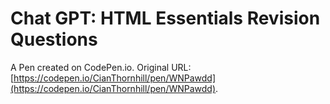 # Chat GPT: HTML Essentials Revision Questions

A Pen created on CodePen.io. Original URL: [https://codepen.io/CianThornhill/pen/WNPawdd](https://codepen.io/CianThornhill/pen/WNPawdd).

